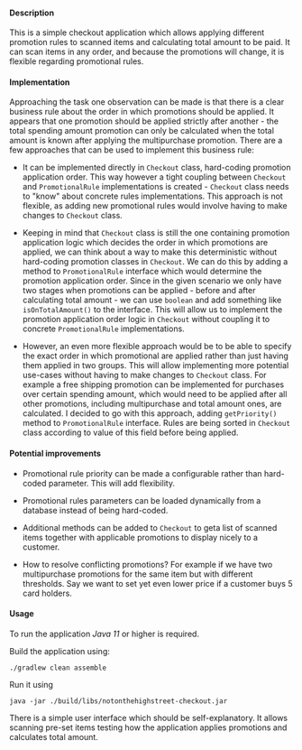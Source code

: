 #### Description
This is a simple checkout application which allows applying different promotion rules to scanned items and calculating
total amount to be paid. It can scan items in any order, and because the promotions will change, it is flexible
regarding promotional rules.

#### Implementation
Approaching the task one observation can be made is that there is a clear business rule about the order in which
promotions should be applied. It appears that one promotion should be applied strictly after another - the total
 spending amount promotion can only be calculated when the total amount is known after applying the multipurchase
  promotion. There are a few approaches that can be used to implement this business rule:

 * It can be implemented directly in `Checkout` class, hard-coding promotion application order. This way however
 a tight coupling between `Checkout` and `PromotionalRule` implementations is created - `Checkout` class needs to "know"
 about concrete rules implementations. This approach is not flexible, as adding new promotional rules would involve
  having to make changes to `Checkout` class.
 
 * Keeping in mind that `Checkout` class is still the one containing promotion application logic which decides 
 the order in which promotions are applied, we can think about a way to make this deterministic without hard-coding
 promotion classes in `Checkout`. We can do this by adding a method to `PromotionalRule` interface which would determine
 the promotion application order. Since in the given scenario we only have two stages when promotions can be applied - 
 before and after calculating total amount - we can use `boolean` and add something like `isOnTotalAmount()` to the
 interface. This will allow us to implement the promotion application order logic in `Checkout` without coupling it
 to concrete `PromotionalRule` implementations.
  
 * However, an even more flexible approach would be to be able to specify the exact order in which promotional are
 applied rather than just having them applied in two groups. This will allow implementing more potential use-cases
 without having to make changes to `Checkout` class. For example a free shipping promotion can be implemented for
 purchases over certain spending amount, which would need to be applied after all other promotions, including multipurchase
 and total amount ones, are calculated. I decided to go with this approach, adding `getPriority()` method to `PromotionalRule`
  interface. Rules are being sorted in `Checkout` class according to value of this field before being applied.


#### Potential improvements

* Promotional rule priority can be made a configurable rather than hard-coded parameter. This will add flexibility. 

* Promotional rules parameters can be loaded dynamically from a database instead of being hard-coded.

* Additional methods can be added to `Checkout` to geta list of scanned items together with applicable promotions to display nicely
to a customer.

* How to resolve conflicting promotions? For example if we have two multipurchase promotions for the same item but with
different thresholds. Say we want to set yet even lower price if a customer buys 5 card holders.

#### Usage
To run the application *Java 11* or higher is required.

Build the application using:
```
./gradlew clean assemble
```
Run it using
```
java -jar ./build/libs/notonthehighstreet-checkout.jar
```

There is a simple user interface which should be self-explanatory. It allows scanning pre-set items testing how the
application applies promotions and calculates total amount.

